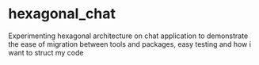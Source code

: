 # hexagonal_chat
Experimenting hexagonal architecture on chat application to demonstrate the ease of migration between tools and packages, easy testing and how i want to struct my code
